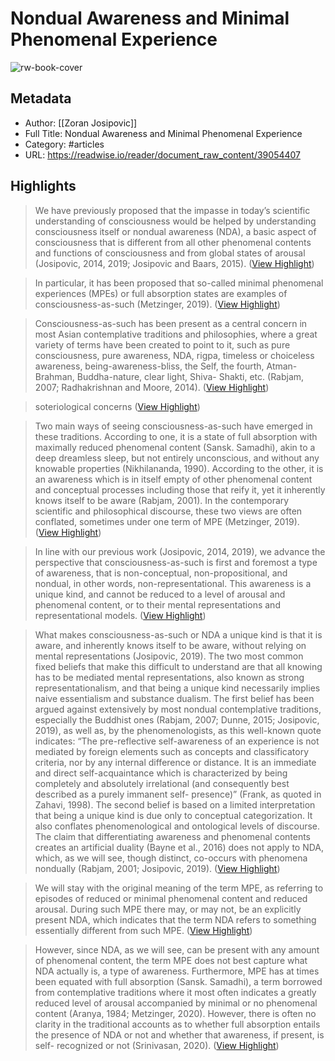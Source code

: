 # Nondual Awareness and Minimal Phenomenal Experience

![rw-book-cover](https://readwise-assets.s3.amazonaws.com/static/images/article3.5c705a01b476.png)

## Metadata
- Author: [[﻿Zoran﻿ ﻿Josipovic﻿]]
- Full Title: Nondual Awareness and Minimal Phenomenal Experience
- Category: #articles
- URL: https://readwise.io/reader/document_raw_content/39054407

## Highlights

> We have previously proposed that the impasse in today’s scientific understanding of consciousness
>  would be helped by understanding consciousness itself or nondual awareness (NDA), a basic
>  aspect of consciousness that is different from all other phenomenal contents and functions of
>  consciousness and from global states of arousal (Josipovic, 2014, 2019; Josipovic and Baars,
>  2015). ([View Highlight](https://read.readwise.io/read/01gv36nk5z13cwnf4p13y2vgsq))


> In particular, it has
>  been proposed that so-called minimal phenomenal experiences (MPEs) or full absorption
>  states are examples of consciousness-as-such (Metzinger, 2019). ([View Highlight](https://read.readwise.io/read/01gv36p76hva0pd4b2xv05evnm))


> Consciousness-as-such has been present as a central concern in most Asian contemplative
>  traditions and philosophies, where a great variety of terms have been created to point to it,
>  such as pure consciousness, pure awareness, NDA, rigpa, timeless or choiceless awareness,
>  being-awareness-bliss, the Self, the fourth, Atman-Brahman, Buddha-nature, clear light, Shiva-
>  Shakti, etc. (Rabjam, 2007; Radhakrishnan and Moore, 2014). ([View Highlight](https://read.readwise.io/read/01gv36wd135kfjvqp9k9kzgdjm))


> soteriological concerns ([View Highlight](https://read.readwise.io/read/01gv36wprhpbxstfx82g0je1p9))


> Two main ways of seeing consciousness-as-such have emerged
>  in these traditions. According to one, it is a state of full
>  absorption with maximally reduced phenomenal content (Sansk.
>  Samadhi), akin to a deep dreamless sleep, but not entirely
>  unconscious, and without any knowable properties (Nikhilananda,
>  1990). According to the other, it is an awareness which is in
>  itself empty of other phenomenal content and conceptual
>  processes including those that reify it, yet it inherently knows
>  itself to be aware (Rabjam, 2001). In the contemporary scientific
>  and philosophical discourse, these two views are often conflated,
>  sometimes under one term of MPE (Metzinger, 2019). ([View Highlight](https://read.readwise.io/read/01gv370pxq515gggc9sk5btvn2))


> In line with
>  our previous work (Josipovic, 2014, 2019), we advance the
>  perspective that consciousness-as-such is first and foremost a
>  type of awareness, that is non-conceptual, non-propositional,
>  and nondual, in other words, non-representational. This
>  awareness is a unique kind, and cannot be reduced to a level
>  of arousal
>  and phenomenal
>  content, or
>  to their mental
>  representations and representational models. ([View Highlight](https://read.readwise.io/read/01gv3734c96xx778rk8br7wmte))


> What makes consciousness-as-such or NDA a unique kind
>  is that it is aware, and inherently knows itself to be aware,
>  without relying on mental representations (Josipovic, 2019).
>  The two most common fixed beliefs that make this difficult
>  to understand are that all knowing has to be mediated mental
>  representations, also known as strong representationalism, and
>  that being a unique kind necessarily implies naive essentialism
>  and substance dualism. The first belief has been argued against
>  extensively by most nondual contemplative traditions, especially
>  the Buddhist ones
>  (Rabjam, 2007; Dunne, 2015; Josipovic,
>  2019), as well as, by the phenomenologists, as this well-known
>  quote indicates: “The pre-reflective self-awareness of an experience
>  is not mediated by foreign elements such as concepts and
>  classificatory criteria, nor by any internal difference or distance.
>  It is an immediate and direct self-acquaintance which is
>  characterized by being completely and absolutely irrelational
>  (and consequently best described as a purely immanent self-
>  presence)” (Frank, as quoted in Zahavi, 1998). The second
>  belief is based on a limited interpretation that being a unique
>  kind is due only to conceptual categorization. It also conflates
>  phenomenological and ontological levels of discourse. The claim
>  that differentiating awareness and phenomenal contents creates
>  an artificial duality (Bayne et al., 2016) does not apply to
>  NDA, which, as we will see, though distinct, co-occurs with
>  phenomena nondually (Rabjam, 2001; Josipovic, 2019). ([View Highlight](https://read.readwise.io/read/01gv39g1va950jp69yfg2taz6z))


> We will stay with the original
>  meaning of the term MPE, as referring to episodes of reduced
>  or minimal phenomenal content and reduced arousal. During
>  such MPE there may, or may not, be an explicitly present
>  NDA, which indicates that the term NDA refers to something
>  essentially different from such MPE. ([View Highlight](https://read.readwise.io/read/01gv3746ee95h9952pwbvsamf6))


> However,
>  since NDA, as we will see, can be present with any amount
>  of phenomenal content, the term MPE does not best capture
>  what NDA actually is, a type of awareness. Furthermore, MPE
>  has at times been equated with full absorption (Sansk. Samadhi),
>  a term borrowed from contemplative traditions where it most
>  often indicates a greatly reduced level of arousal accompanied
>  by minimal or no phenomenal content (Aranya, 1984; Metzinger,
>  2020). However, there is often no clarity in the traditional
>  accounts as to whether full absorption entails the presence of
>  NDA or not and whether that awareness, if present, is self-
>  recognized or not (Srinivasan, 2020). ([View Highlight](https://read.readwise.io/read/01gv376w6njz7qdkkew4gh88aw))

